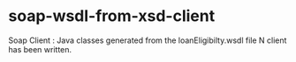 # soap-wsdl-from-xsd-client
Soap Client : Java classes generated from the loanEligibilty.wsdl file N client has been written.
